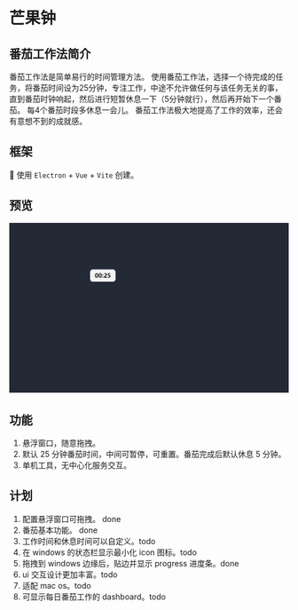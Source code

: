 # 芒果钟

## 番茄工作法简介

番茄工作法是简单易行的时间管理方法。 使用番茄工作法，选择一个待完成的任务，将番茄时间设为25分钟，专注工作，中途不允许做任何与该任务无关的事，直到番茄时钟响起，然后进行短暂休息一下（5分钟就行），然后再开始下一个番茄。 每4个番茄时段多休息一会儿。 番茄工作法极大地提高了工作的效率，还会有意想不到的成就感。

## 框架

🥳 使用 `Electron` + `Vue` + `Vite` 创建。

## 预览

![芒果番茄钟预览图](./assets/show-demo.gif)

## 功能

1. 悬浮窗口，随意拖拽。
2. 默认 25 分钟番茄时间，中间可暂停，可重置。番茄完成后默认休息 5 分钟。
3. 单机工具，无中心化服务交互。

## 计划

1. 配置悬浮窗口可拖拽。 done
2. 番茄基本功能。 done
3. 工作时间和休息时间可以自定义。todo
4. 在 windows 的状态栏显示最小化 icon 图标。todo 
5. 拖拽到 windows 边缘后，贴边并显示 progress 进度条。done
6. ui 交互设计更加丰富。todo
7. 适配 mac os。todo
8. 可显示每日番茄工作的 dashboard。todo

